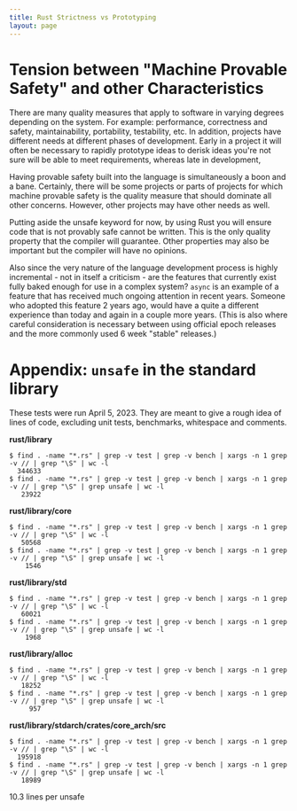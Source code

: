 ```yaml
---
title: Rust Strictness vs Prototyping
layout: page
---
```



# Tension between "Machine Provable Safety" and other Characteristics

There are many quality measures that apply to software in varying degrees depending on the system. For example: performance, correctness and safety, maintainability, portability, testability, etc. In addition, projects have different needs at different phases of development. Early in a project it will often be necessary to rapidly prototype ideas to derisk ideas you're not sure will be able to meet requirements, whereas late in development, 

Having provable safety built into the language is simultaneously a boon and a bane. Certainly, there will be some projects or parts of projects for which machine provable safety is the quality measure that should dominate all other concerns. However, other projects may have other needs as well.

Putting aside the unsafe keyword for now, by using Rust you will ensure code that is not provably safe cannot be written. This is the only quality property that the compiler will guarantee. Other properties may also be important but the compiler will have no opinions.




Also since the very nature of the language development process is highly incremental - not in itself a criticism - are the features that currently exist fully baked enough for use in a complex system? `async` is an example of a feature that has received much ongoing attention in recent years. Someone who adopted this feature 2 years ago, would have a quite a different experience than today and again in a couple more years. (This is also where careful consideration is necessary between using official epoch releases and the more commonly used 6 week "stable" releases.)

# Appendix: `unsafe` in the standard library

These tests were run April 5, 2023. They are meant to give a rough idea of lines of code, excluding unit tests, benchmarks, whitespace and comments.

**rust/library**
```
$ find . -name "*.rs" | grep -v test | grep -v bench | xargs -n 1 grep -v // | grep "\S" | wc -l
  344633
$ find . -name "*.rs" | grep -v test | grep -v bench | xargs -n 1 grep -v // | grep "\S" | grep unsafe | wc -l
   23922
```

**rust/library/core**
```
$ find . -name "*.rs" | grep -v test | grep -v bench | xargs -n 1 grep -v // | grep "\S" | wc -l
   50568
$ find . -name "*.rs" | grep -v test | grep -v bench | xargs -n 1 grep -v // | grep "\S" | grep unsafe | wc -l
    1546
```

**rust/library/std**
```
$ find . -name "*.rs" | grep -v test | grep -v bench | xargs -n 1 grep -v // | grep "\S" | wc -l
   60021
$ find . -name "*.rs" | grep -v test | grep -v bench | xargs -n 1 grep -v // | grep "\S" | grep unsafe | wc -l
    1968
```

**rust/library/alloc**
```
$ find . -name "*.rs" | grep -v test | grep -v bench | xargs -n 1 grep -v // | grep "\S" | wc -l
   18252
$ find . -name "*.rs" | grep -v test | grep -v bench | xargs -n 1 grep -v // | grep "\S" | grep unsafe | wc -l
     957
```
**rust/library/stdarch/crates/core_arch/src**
```
$ find . -name "*.rs" | grep -v test | grep -v bench | xargs -n 1 grep -v // | grep "\S" | wc -l
  195918
$ find . -name "*.rs" | grep -v test | grep -v bench | xargs -n 1 grep -v // | grep "\S" | grep unsafe | wc -l
   18989
```
10.3 lines per unsafe
